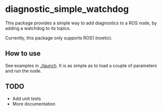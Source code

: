 # diagnostic_simple_watchdog

This package provides a simple way to add diagnostics to a ROS node, by adding
a watchdog to its topics.

Currently, this package only supports ROS1 (noetic).

## How to use

See examples in [./launch](./launch).
It is as simple as to load a couple of parameters and run the node.

## TODO

- Add unit tests
- More documentation
